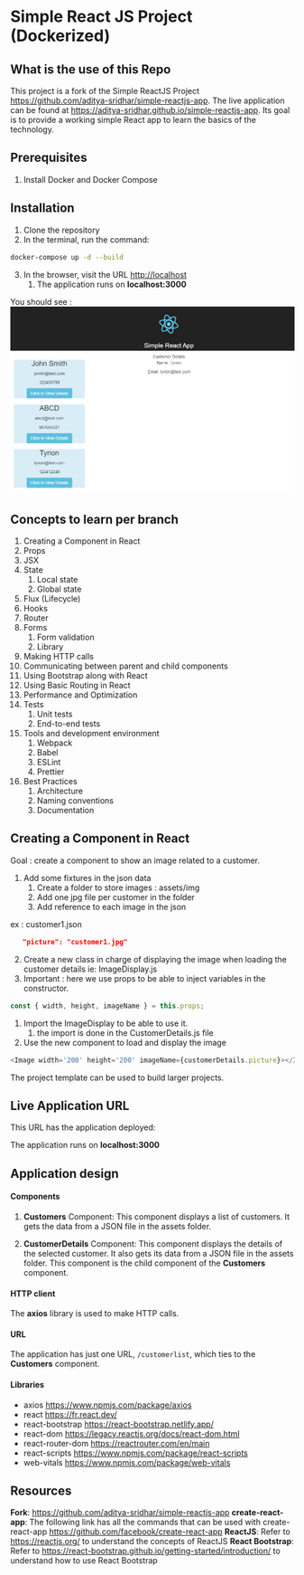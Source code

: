 # Simple React JS Project (Dockerized)

## What is the use of this Repo

This project is a fork of the Simple ReactJS Project <https://github.com/aditya-sridhar/simple-reactjs-app>.
The live application can be found at <https://aditya-sridhar.github.io/simple-reactjs-app>.
Its goal is to provide a working simple React app to learn the basics of the technology.

## Prerequisites

1. Install Docker and Docker Compose

## Installation

1. Clone the repository
2. In the terminal, run the command:

```sh
docker-compose up -d --build
```

3. In the browser, visit the URL <http://localhost>
   1. The application runs on **localhost:3000**

You should see :
![screenshot 1](ressources/screenshot-1.png)

## Concepts to learn per branch

1. Creating a Component in React
2. Props
3. JSX
4. State
   1. Local state
   2. Global state
5. Flux (Lifecycle)
6. Hooks
7. Router
8. Forms
   1. Form validation
   2. Library
9. Making HTTP calls
10. Communicating between parent and child components
11. Using Bootstrap along with React
12. Using Basic Routing in React
13. Performance and Optimization
14. Tests
    1. Unit tests
    2. End-to-end tests
15. Tools and development environment
    1. Webpack
    2. Babel
    3. ESLint
    4. Prettier
16. Best Practices
    1. Architecture
    2. Naming conventions
    3. Documentation

## Creating a Component in React

Goal : create a component to show an image related to a customer.

1. Add some fixtures in the json data
   1. Create a folder to store images : assets/img
   2. Add one jpg file per customer in the folder
   3. Add reference to each image in the json

ex : customer1.json

```json
   "picture": "customer1.jpg"
```

2. Create a new class in charge of displaying the image when loading the customer details
  ie: ImageDisplay.js
1. Important : here we use props to be able to inject variables in the constructor.

```js
const { width, height, imageName } = this.props;
```

1. Import the ImageDisplay to be able to use it.
   1. the import is done in the CustomerDetails.js file
2. Use the new component to load and display the image

```js
<Image width='200' height='200' imageName={customerDetails.picture}></Image>
```

The project template can be used to build larger projects.

## Live Application URL

This URL has the application deployed:

The application runs on **localhost:3000**

## Application design

#### Components

1. **Customers** Component: This component displays a list of customers. It gets the data from a JSON file in the assets folder.

2. **CustomerDetails** Component: This component displays the details of the selected customer. It also gets its data from a JSON file in the assets folder. This component is the child component of the **Customers** component.

#### HTTP client

The **axios** library is used to make HTTP calls.

#### URL

The application has just one URL, `/customerlist`, which ties to the **Customers** component.

#### Libraries

* axios <https://www.npmjs.com/package/axios>
* react <https://fr.react.dev/>
* react-bootstrap <https://react-bootstrap.netlify.app/>
* react-dom <https://legacy.reactjs.org/docs/react-dom.html>
* react-router-dom <https://reactrouter.com/en/main>
* react-scripts <https://www.npmjs.com/package/react-scripts>
* web-vitals <https://www.npmjs.com/package/web-vitals>

## Resources

**Fork**: <https://github.com/aditya-sridhar/simple-reactjs-app>
**create-react-app**: The following link has all the commands that can be used with create-react-app <https://github.com/facebook/create-react-app>
**ReactJS**: Refer to <https://reactjs.org/> to understand the concepts of ReactJS
**React Bootstrap**: Refer to <https://react-bootstrap.github.io/getting-started/introduction/> to understand how to use React Bootstrap
